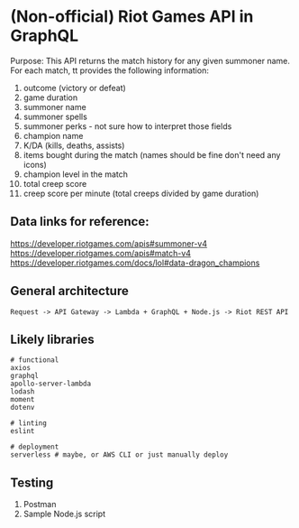 # (Non-official) Riot Games API in GraphQL

Purpose:
This API returns the match history for any given summoner name. For each match, tt provides
the following information:

1. outcome (victory or defeat)
2. game duration
3. summoner name
4. summoner spells
5. summoner perks - not sure how to interpret those fields
6. champion name
7. K/DA (kills, deaths, assists)
8. items bought during the match (names should be fine don't need any icons)
9. champion level in the match
10. total creep score
11. creep score per minute (total creeps divided by game duration)


## Data links for reference:
https://developer.riotgames.com/apis#summoner-v4
https://developer.riotgames.com/apis#match-v4
https://developer.riotgames.com/docs/lol#data-dragon_champions

## General architecture

```
Request -> API Gateway -> Lambda + GraphQL + Node.js -> Riot REST API
```

## Likely libraries
```
# functional
axios
graphql
apollo-server-lambda
lodash
moment
dotenv

# linting
eslint

# deployment
serverless # maybe, or AWS CLI or just manually deploy
```

## Testing

1. Postman
2. Sample Node.js script